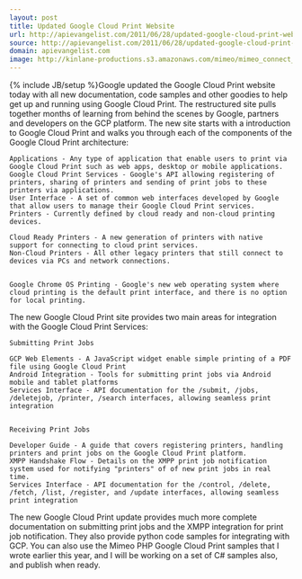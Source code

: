 ```yaml
---
layout: post
title: Updated Google Cloud Print Website
url: http://apievangelist.com/2011/06/28/updated-google-cloud-print-website/
source: http://apievangelist.com/2011/06/28/updated-google-cloud-print-website/
domain: apievangelist.com
image: http://kinlane-productions.s3.amazonaws.com/mimeo/mimeo_connect_logo.jpg
---
```

{% include JB/setup %}Google updated the Google Cloud Print website today with all new documentation, code samples and other goodies to help get up and running using Google Cloud Print.
The restructured site pulls together months of learning from behind the scenes by Google, partners and developers on the GCP platform.
The new site starts with a introduction to Google Cloud Print and walks you through each of the components of the Google Cloud Print architecture:

	Applications - Any type of application that enable users to print via Google Cloud Print such as web apps, desktop or mobile applications.
	Google Cloud Print Services - Google's API allowing registering of printers, sharing of printers and sending of print jobs to these printers via applications.
	User Interface - A set of common web interfaces developed by Google that allow users to manage their Google Cloud Print services.
	Printers - Currently defined by cloud ready and non-cloud printing devices.

	Cloud Ready Printers - A new generation of printers with native support for connecting to cloud print services.
	Non-Cloud Printers - All other legacy printers that still connect to devices via PCs and network connections.


	Google Chrome OS Printing - Google's new web operating system where cloud printing is the default print interface, and there is no option for local printing.


The new Google Cloud Print site provides two main areas for integration with the Google Cloud Print Services:

	Submitting Print Jobs

	GCP Web Elements - A JavaScript widget enable simple printing of a PDF file using Google Cloud Print
	Android Integration - Tools for submitting print jobs via Android mobile and tablet platforms
	Services Interface - API documentation for the /submit, /jobs, /deletejob, /printer, /search interfaces, allowing seamless print integration


	Receiving Print Jobs

	Developer Guide - A guide that covers registering printers, handling printers and print jobs on the Google Cloud Print platform.
	XMPP Handshake Flow - Details on the XMPP print job notification system used for notifying "printers" of of new print jobs in real time.
	Services Interface - API documentation for the /control, /delete, /fetch, /list, /register, and /update interfaces, allowing seamless print integration



The new Google Cloud Print update provides much more complete documentation on submitting print jobs and the XMPP integration for print job notification.
They also provide python code samples for integrating with GCP.  You can also use the Mimeo PHP Google Cloud Print samples that I wrote earlier this year, and I will be working on a set of C# samples also, and publish when ready.
